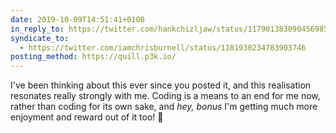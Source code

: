 ```yaml
---
date: 2019-10-09T14:51:41+0100
in_reply_to: https://twitter.com/hankchizljaw/status/1179013830904569856
syndicate_to:
  - https://twitter.com/iamchrisburnell/status/1181930234783903746
posting_method: https://quill.p3k.io/
---
```


I've been thinking about this ever since you posted it, and this realisation resonates really strongly with me. Coding is a means to an end for me now, rather than coding for its own sake, and *hey, bonus* I'm getting much more enjoyment and reward out of it too! 🙂
